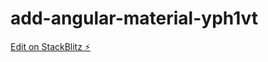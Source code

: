 # add-angular-material-yph1vt

[Edit on StackBlitz ⚡️](https://stackblitz.com/edit/add-angular-material-yph1vt)